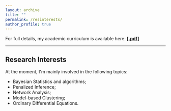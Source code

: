 ```yaml
---
layout: archive
title: ""
permalink: /resinterests/
author_profile: true
---
```


For full details, my academic curriculum is available here: [**[.pdf]**](/files/ranciati_academic_cv.pdf)

---

## Research Interests

At the moment, I'm mainly involved in the following topics:
* Bayesian Statistics and algorithms;
* Penalized Inference;
* Network Analysis;
* Model-based Clustering;
* Ordinary Differential Equations.

